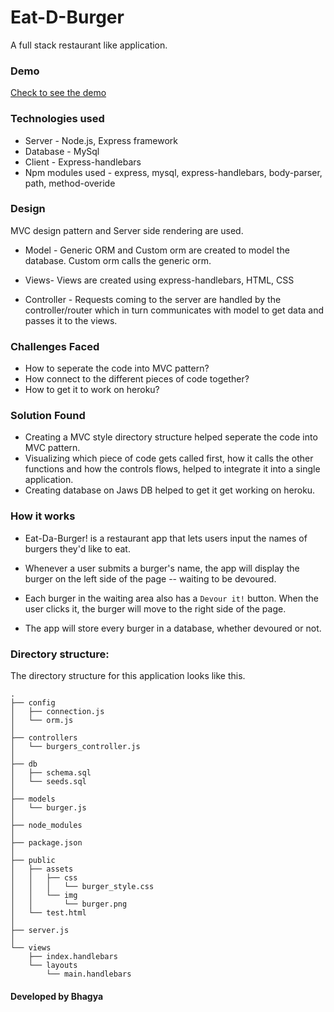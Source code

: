 # Eat-D-Burger
A full stack restaurant like application.

### Demo
[Check to see the demo](https://guarded-reef-93870.herokuapp.com/)

### Technologies used
* Server - Node.js, Express framework
* Database - MySql
* Client - Express-handlebars
* Npm modules used - express, mysql, express-handlebars, body-parser, path, method-overide

### Design
MVC design pattern and Server side rendering are used. 

* Model - Generic ORM and Custom orm are created to model the database. Custom orm calls the generic orm.

* Views- Views are created using express-handlebars, HTML, CSS

* Controller - Requests coming to the server are handled by the controller/router which in turn communicates with model to get data and passes it to the views. 

### Challenges Faced

* How to seperate the code into MVC pattern?
* How connect to the different pieces of code together?
* How to get it to work on heroku?

### Solution Found

* Creating a MVC style directory structure helped seperate the code into MVC pattern.
* Visualizing which piece of code gets called first, how it calls the other functions and how the controls flows, helped to integrate it into a single application.
* Creating database on Jaws DB helped to get it get working on heroku.

### How it works

* Eat-Da-Burger! is a restaurant app that lets users input the names of burgers they'd like to eat.

* Whenever a user submits a burger's name, the app will display the burger on the left side of the page -- waiting to be devoured.

* Each burger in the waiting area also has a `Devour it!` button. When the user clicks it, the burger will move to the right side of the page.

* The app will store every burger in a database, whether devoured or not.

### Directory structure:
The directory structure for this application looks like this.
```
.
├── config
│   ├── connection.js
│   └── orm.js
│ 
├── controllers
│   └── burgers_controller.js
│
├── db
│   ├── schema.sql
│   └── seeds.sql
│
├── models
│   └── burger.js
│ 
├── node_modules
│ 
├── package.json
│
├── public
│   ├── assets
│   │   ├── css
│   │   │   └── burger_style.css
│   │   └── img
│   │       └── burger.png
│   └── test.html
│
├── server.js
│
└── views
    ├── index.handlebars
    └── layouts
        └── main.handlebars
```



#### Developed by Bhagya